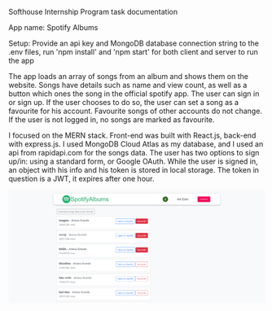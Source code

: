 Softhouse Internship Program task documentation

App name: Spotify Albums

Setup: Provide an api key and MongoDB database connection string to the .env files, run 'npm install' and 'npm start' for both client and server to run the app

The app loads an array of songs from an album and shows them on the website. Songs have details such as name and view count, as well as a button which ones the song in the official spotify app. The user can sign in or sign up. If the user chooses to do so, the user can set a song as a favourite for his account. Favourite songs of other accounts do not change. If the user is not logged in, no songs are marked as favourite.

I focused on the MERN stack. Front-end was built with React.js, back-end with express.js. I used MongoDB Cloud Atlas as my database, and I used an api from rapidapi.com for the songs data. The user has two options to sign up/in: using a standard form, or Google OAuth. While the user is signed in, an object with his info and his token is stored in local storage. The token in question is a JWT, it expires after one hour.

![screenshot](spotifyalbums.png)
